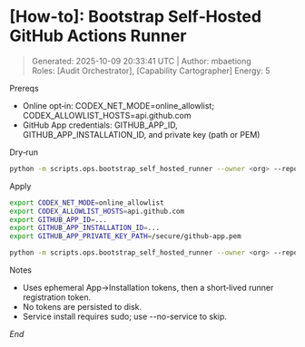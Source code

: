 # [How-to]: Bootstrap Self‑Hosted GitHub Actions Runner  
> Generated: 2025-10-09 20:33:41 UTC | Author: mbaetiong  
Roles: [Audit Orchestrator], [Capability Cartographer]  Energy: 5

Prereqs
- Online opt‑in: CODEX_NET_MODE=online_allowlist; CODEX_ALLOWLIST_HOSTS=api.github.com
- GitHub App credentials: GITHUB_APP_ID, GITHUB_APP_INSTALLATION_ID, and private key (path or PEM)

Dry‑run
```bash
python -m scripts.ops.bootstrap_self_hosted_runner --owner <org> --repo <name> --dry-run
```

Apply
```bash
export CODEX_NET_MODE=online_allowlist
export CODEX_ALLOWLIST_HOSTS=api.github.com
export GITHUB_APP_ID=...
export GITHUB_APP_INSTALLATION_ID=...
export GITHUB_APP_PRIVATE_KEY_PATH=/secure/github-app.pem

python -m scripts.ops.bootstrap_self_hosted_runner --owner <org> --repo <name> --labels codex,linux,x64
```

Notes
- Uses ephemeral App→Installation tokens, then a short‑lived runner registration token.
- No tokens are persisted to disk.
- Service install requires sudo; use --no-service to skip.

*End*
